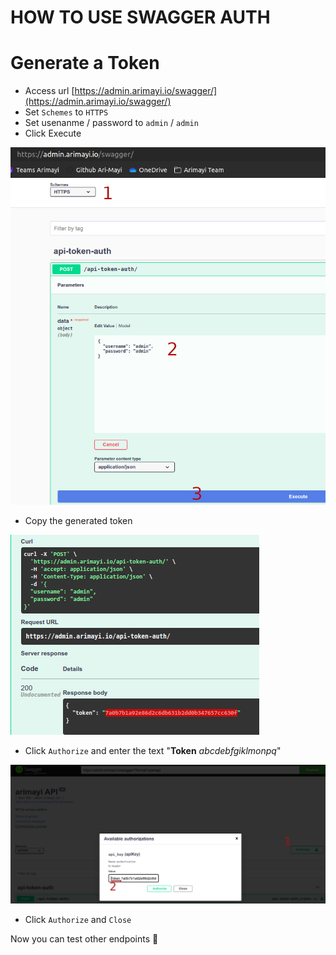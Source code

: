 # HOW TO USE SWAGGER AUTH 

# Generate a Token
- Access url [https://admin.arimayi.io/swagger/](https://admin.arimayi.io/swagger/)
- Set `Schemes` to `HTTPS`
- Set usenanme / password to `admin` / `admin`
- Click Execute 

![](./images/swagger-generate-token.png)



- Copy the generated token 

![](./images/swagger-get-token.png)


- Click `Authorize` and enter the text "**Token**  *abcdebfgiklmonpq*"


![](./images/swagger-set-authentication-token.png)


- Click `Authorize` and `Close`

Now you can test other endpoints 💪 